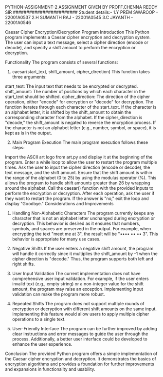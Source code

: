 PYTHON-ASSIGNMENT-2
ASSIGNMENT GIVEN BY PROFF.CHENNA REDDY SIR ######################## Student details:- 1.Y PREM SWAROOP - 22001A0537 2.H SUMANTH RAJ - 22001A0545 3.C JAYANTH - 22001A0546

Caesar Cipher Encryption/Decryption Program
Introduction
This Python program implements a Caesar cipher encryption and decryption system. The user can input a text message, select a cipher direction (encode or decode), and specify a shift amount to perform the encryption or decryption.

Functionality
The program consists of several functions:

1. caesar(start_text, shift_amount, cipher_direction)
This function takes three arguments:

start_text: The input text that needs to be encrypted or decrypted.
shift_amount: The number of positions by which each character in the start_text should be shifted.
cipher_direction: The direction of the cipher operation, either "encode" for encryption or "decode" for decryption.
The function iterates through each character of the start_text. If the character is an alphabet letter, it is shifted by the shift_amount to obtain the corresponding character from the alphabet. If the cipher_direction is "decode," the shift_amount is negated to reverse the encryption process. If the character is not an alphabet letter (e.g., number, symbol, or space), it is kept as is in the output.

2. Main Program Execution
The main program execution follows these steps:

Import the ASCII art logo from art.py and display it at the beginning of the program.
Enter a while loop to allow the user to restart the program multiple times.
Ask the user to input the cipher direction (encode or decode), the text message, and the shift amount.
Ensure that the shift amount is within the range of the alphabet (0 to 25) by using the modulus operator (%). This allows the program to handle shift amounts greater than 26 by wrapping around the alphabet.
Call the caesar() function with the provided inputs to perform the encryption or decryption.
After each operation, ask the user if they want to restart the program. If the answer is "no," exit the loop and display "Goodbye."
Considerations and Improvements
1. Handling Non-Alphabetic Characters
The program currently keeps any character that is not an alphabet letter unchanged during encryption or decryption. This behavior is desired as it ensures that numbers, symbols, and spaces are preserved in the output. For example, when encrypting the text "meet me at 3", the result will be "•••• •• •• 3". This behavior is appropriate for many use cases.

2. Negative Shifts
If the user enters a negative shift amount, the program will handle it correctly since it multiplies the shift_amount by -1 when the cipher direction is "decode." Thus, the program supports both left and right shifts.

3. User Input Validation
The current implementation does not have comprehensive user input validation. For example, if the user enters invalid text (e.g., empty string) or a non-integer value for the shift amount, the program may raise an exception. Implementing input validation can make the program more robust.

4. Repeated Shifts
The program does not support multiple rounds of encryption or decryption with different shift amounts on the same input. Implementing this feature would allow users to apply multiple cipher operations to a single text.

5. User-Friendly Interface
The program can be further improved by adding clear instructions and error messages to guide the user through the process. Additionally, a better user interface could be developed to enhance the user experience.

Conclusion
The provided Python program offers a simple implementation of the Caesar cipher encryption and decryption. It demonstrates the basics of encryption algorithms and provides a foundation for further improvements and expansions in functionality and usability.
